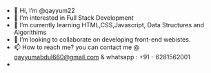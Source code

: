 - 👋 Hi, I’m @qayyum22
- 👀 I’m interested in Full Stack Development
- 🌱 I’m currently learning HTML,CSS,Javascript, Data Structures and Algorithims
- 💞️ I’m looking to collaborate on developing front-end webistes. 
- 📫 How to reach me? you can contact me @ qayyumabdul660@gmail.com & whatsapp : +91 - 6281562001
- 

<!---
qayyum22/qayyum22 is a ✨ special ✨ repository because its `README.md` (this file) appears on your GitHub profile.
You can click the Preview link to take a look at your changes.
--->
